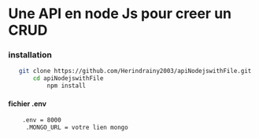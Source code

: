 # Une API en node Js pour creer un CRUD

### installation 
   
   ```bash
      git clone https://github.com/Herindrainy2003/apiNodejswithFile.git
          cd apiNodejswithFile
              npm install 
 ```
#### fichier  .env
 ```bash
     .env = 8000
      .MONGO_URL = votre lien mongo
```
      
      
